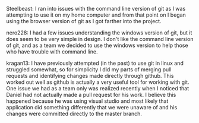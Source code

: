 Steelbeast: I ran into issues with the command line version of git as I was attempting to use it on my home computer and from that point on 
I began using the browser version of git as I got farther into the project. 

nero228: I had a few issues understanding the windows version of git, but it does seem to be very simple in design. I don't like the command line version of git, and as a team we decided to use the windows version to help those who have trouble with command line.

kragan13: I have previously attempted (in the past) to use git in linux and struggled somewhat, so for simplicity I did my parts of merging pull requests and identifying changes made directly through github. This worked out well as github is actually a very useful tool for working with git. One issue we had as a team only was realized recently when I noticed that Daniel had not actually made a pull request for his work. I believe this happened because he was using visual studio and most likely that application did something differently that we were unaware of and his changes were committed directly to the master branch.
